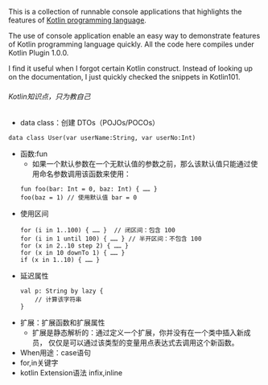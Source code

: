 This is a collection of runnable console applications that highlights the features of [Kotlin programming language](http://confluence.jetbrains.net/display/Kotlin/Welcome).

The use of console application enable an easy way to demonstrate features of Kotlin programming language quickly.
All the code here compiles under Kotlin Plugin 1.0.0.

I find it useful when I forgot certain Kotlin construct. Instead of looking up on the documentation, I just quickly checked the snippets in Kotlin101.

###### Kotlin知识点，只为教自己

- data class：创建 DTOs（POJOs/POCOs）
```
data class User(var userName:String, var userNo:Int)
```
- 函数:fun
    * 如果一个默认参数在一个无默认值的参数之前，那么该默认值只能通过使用命名参数调用该函数来使用：
    ```
    fun foo(bar: Int = 0, baz: Int) { …… }
    foo(baz = 1) // 使用默认值 bar = 0
    ``` 
 - 使用区间
    ```
    for (i in 1..100) { …… }  // 闭区间：包含 100
    for (i in 1 until 100) { …… } // 半开区间：不包含 100
    for (x in 2..10 step 2) { …… }
    for (x in 10 downTo 1) { …… }
    if (x in 1..10) { …… }
    ```   
- 延迟属性
    ```
    val p: String by lazy {
        // 计算该字符串
    }
    ```    
- 扩展：扩展函数和扩展属性
    * 扩展是静态解析的：通过定义一个扩展，你并没有在一个类中插入新成员， 仅仅是可以通过该类型的变量用点表达式去调用这个新函数。
- When用途：case语句
- for,in关键字
- kotlin Extension语法 infix,inline